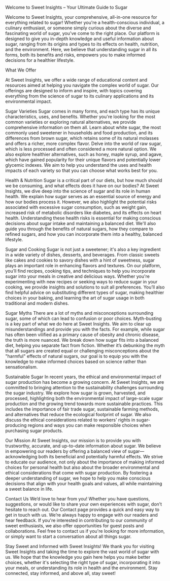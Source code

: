 Welcome to Sweet Insights – Your Ultimate Guide to Sugar

Welcome to Sweet Insights, your comprehensive, all-in-one resource for everything related to sugar! Whether you're a health-conscious individual, a culinary enthusiast, or someone simply curious about the diverse and fascinating world of sugar, you've come to the right place. Our platform is designed to give you in-depth knowledge and useful information about sugar, ranging from its origins and types to its effects on health, nutrition, and the environment. Here, we believe that understanding sugar in all its forms, both its benefits and risks, empowers you to make informed decisions for a healthier lifestyle.

What We Offer

At Sweet Insights, we offer a wide range of educational content and resources aimed at helping you navigate the complex world of sugar. Our offerings are designed to inform and inspire, with topics covering everything from the science of sugar to its culinary applications and its environmental impact.

Sugar Varieties
Sugar comes in many forms, and each type has its unique characteristics, uses, and benefits. Whether you're looking for the most common varieties or exploring natural alternatives, we provide comprehensive information on them all. Learn about white sugar, the most commonly used sweetener in households and food production, and its differences from brown sugar, which retains some of its natural molasses and offers a richer, more complex flavor. Delve into the world of raw sugar, which is less processed and often considered a more natural option. We also explore healthier alternatives, such as honey, maple syrup, and agave, which have gained popularity for their unique flavors and potentially lower glycemic indexes. We aim to help you understand the uses and health impacts of each variety so that you can choose what works best for you.

Health & Nutrition
Sugar is a critical part of our diets, but how much should we be consuming, and what effects does it have on our bodies? At Sweet Insights, we dive deep into the science of sugar and its role in human health. We explain how sugar serves as an essential source of energy and how our bodies process it. However, we also highlight the potential risks associated with excessive sugar consumption, such as weight gain, increased risk of metabolic disorders like diabetes, and its effects on heart health. Understanding these health risks is essential for making conscious decisions about sugar intake and maintaining a balanced diet. We'll also guide you through the benefits of natural sugars, how they compare to refined sugars, and how you can incorporate them into a healthy, balanced lifestyle.

Sugar and Cooking
Sugar is not just a sweetener; it's also a key ingredient in a wide variety of dishes, desserts, and beverages. From classic sweets like cakes and cookies to savory dishes with a hint of sweetness, sugar plays an important role in enhancing flavors and textures. On our platform, you’ll find recipes, cooking tips, and techniques to help you incorporate sugar into your meals in creative and delicious ways. Whether you're experimenting with new recipes or seeking ways to reduce sugar in your cooking, we provide insights and solutions to suit all preferences. You’ll also find helpful advice on substituting different types of sugar, making healthier choices in your baking, and learning the art of sugar usage in both traditional and modern dishes.

Sugar Myths
There are a lot of myths and misconceptions surrounding sugar, some of which can lead to confusion or poor choices. Myth-busting is a key part of what we do here at Sweet Insights. We aim to clear up misunderstandings and provide you with the facts. For example, while sugar has often been vilified as a primary cause of obesity and chronic disease, the truth is more nuanced. We break down how sugar fits into a balanced diet, helping you separate fact from fiction. Whether it’s debunking the myth that all sugars are created equal or challenging misconceptions about the "harmful" effects of natural sugars, our goal is to equip you with the knowledge to make informed choices based on science rather than sensationalism.

Sustainable Sugar
In recent years, the ethical and environmental impact of sugar production has become a growing concern. At Sweet Insights, we are committed to bringing attention to the sustainability challenges surrounding the sugar industry. We explore how sugar is grown, harvested, and processed, highlighting both the environmental impact of large-scale sugar production and the growing trend towards more sustainable practices. This includes the importance of fair trade sugar, sustainable farming methods, and alternatives that reduce the ecological footprint of sugar. We also discuss the ethical considerations related to workers' rights in sugar-producing regions and ways you can make responsible choices when purchasing sugar products.

Our Mission
At Sweet Insights, our mission is to provide you with trustworthy, accurate, and up-to-date information about sugar. We believe in empowering our readers by offering a balanced view of sugar—acknowledging both its beneficial and potentially harmful effects. We strive to educate our audience, not only about the importance of making informed choices for personal health but also about the broader environmental and ethical considerations that come with sugar production. By fostering a deeper understanding of sugar, we hope to help you make conscious decisions that align with your health goals and values, all while maintaining a sweet balance in life.

Contact Us
We’d love to hear from you! Whether you have questions, suggestions, or would like to share your own experiences with sugar, don’t hesitate to reach out. Our Contact page provides a quick and easy way to get in touch with us. We’re always happy to engage with our readers and hear feedback. If you're interested in contributing to our community of sweet enthusiasts, we also offer opportunities for guest posts and collaborations. Feel free to contact us if you're looking for more information, or simply want to start a conversation about all things sugar.

Stay Sweet and Informed with Sweet Insights!
We thank you for visiting Sweet Insights and taking the time to explore the vast world of sugar with us. We hope that the knowledge you gain here helps you make better choices, whether it's selecting the right type of sugar, incorporating it into your meals, or understanding its role in health and the environment. Stay connected, stay informed, and above all, stay sweet!

